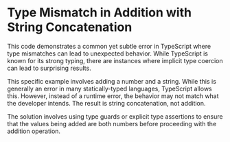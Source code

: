 # Type Mismatch in Addition with String Concatenation

This code demonstrates a common yet subtle error in TypeScript where type mismatches can lead to unexpected behavior.  While TypeScript is known for its strong typing, there are instances where implicit type coercion can lead to surprising results. 

This specific example involves adding a number and a string. While this is generally an error in many statically-typed languages, TypeScript allows this. However, instead of a runtime error, the behavior may not match what the developer intends.  The result is string concatenation, not addition.

The solution involves using type guards or explicit type assertions to ensure that the values being added are both numbers before proceeding with the addition operation.